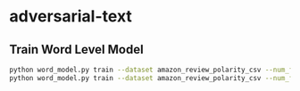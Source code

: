 # adversarial-text

## Train Word Level Model
``` bash
python word_model.py train --dataset amazon_review_polarity_csv --num_filters 300 --decay 2e-4 --tag conv300x1_dc2e4_l200 --gpu 1 --mem 0.5 
python word_model.py train --dataset amazon_review_polarity_csv --num_filters 512 --decay 2e-4 --tag lstm-mean --gpu 1 --mem 0.5
```
